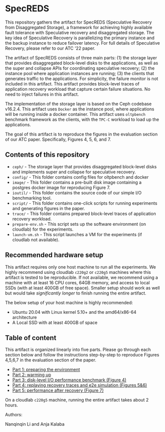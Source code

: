 # SpecREDS

This repository gathers the artifact for SpecREDS (Speculative Recovery from Disaggregated Storage), a framework for achieving highly available fault tolerance with Speculative recovery and disaggregated storage. The key idea of Speculative Recovery is parallelizing the primary instance and the backup instance to reduce failover latency. For full details of Speculative Recovery, please refer to our ATC '22 paper.

The artifact of SpecREDS consists of three main parts: (1) the storage layer that provides disaggregated block-level disks to the applications, as well as the super and collapse APIs for coordinating speculative recovery; (2) the instance pool where application instances are running; (3) the clients that generates traffic to the applications. For simplicity, the failure monitor is not included in this artifact. This artifact provides block-level traces of application recovery workload that capture certain failure situations. No need to inject failures in this artifact.

The implementation of the storage layer is based on the Ceph codebase v16.2.4. This artifact uses `Docker` as the instance pool, where applications will be running inside a docker container. This artifact uses `oltpbench` benchmark framework as the clients, with the `TPC-C` workload to load up the applications.

The goal of this artifact is to reproduce the figures in the evaluation section of our ATC paper. Specifically, Figures 4, 5, 6, and 7.

## Contents of this repository

- `ceph/` - The storage layer that provides disaggregated block-level disks and implements super and collapse for speculative recovery.
- `config/` - This folder contains config files for oltpbench and docker 
- `image/` - This folder contains a pre-built disk image containing a postgres docker image for reproducing Figure 7.
- `ioutil/` - This folder contains the source code of our simple I/O benchmarking tool.
- `script/` - This folder contains one-click scripts for running experiments and generating figures in the paper.
- `trace/` - This folder contains prepared block-level traces of application recovery workload.
- `prepare-env.sh` - This script sets up the software environment (on cloudlab) for the experiments.
- `launch-vm.sh` - This script launches a VM for the experiments (if cloudlab not available).


## Recommended hardware setup

This artifact requires only one host machine to run all the experiments. We highly recommend using cloudlab `c220g2` or `c220g5` machines where this artifact is tested to be reproducible. If not available, we recommend using a machine with at least 16 CPU cores, 64GB memory, and access to local SSDs (with at least 400GB of free space). Smaller setup should work as well but would take _significantly longer_ to finish running the entire artifact. 

The below setup of your host machine is highly recommended:
- Ubuntu 20.04 with Linux kernel 5.10+ and the amd64/x86-64 architecture
- A Local SSD with at least 400GB of space 


## Table of content

This artifact is organized linearly into five parts. Please go through each section below and follow the instructions step-by-step to reproduce Figures 4,5,6,7 in the evaluation section of the paper.

- [Part 1: preparing the environment](https://github.com/princeton-sns/specreds/blob/main/p1setup.md)
- [Part 2: warming up](https://github.com/princeton-sns/specreds/blob/main/p2warmup.md)
- [Part 3: disk-level I/O performance benchmark (Figure 4)](https://github.com/princeton-sns/specreds/blob/main/p3diskbench.md)
- [Part 4: replaying recovery traces and e2e simulation (Figures 5&6)](https://github.com/princeton-sns/specreds/blob/main/p4replay.md)
- [Part 5: performance after recovery (Figure 7)](https://github.com/princeton-sns/specreds/blob/main/p5perfafter.md)

On a cloudlab `c220g5` machine, running the entire artifact takes about 2 hours.

Authors:

Nanqinqin Li and Anja Kalaba
